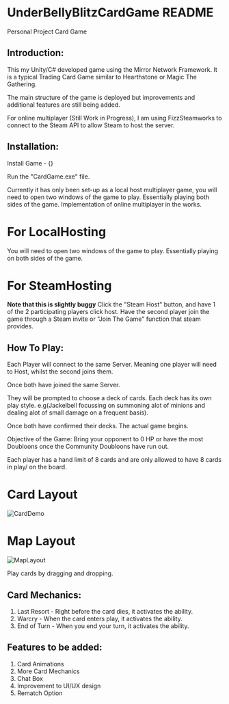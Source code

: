 # UnderBellyBlitzCardGame README
Personal Project Card Game

## Introduction:
This my Unity/C# developed game using the Mirror Network Framework. It is a typical Trading Card Game similar to Hearthstone or Magic The Gathering.

The main structure of the game is deployed but improvements and additional features are still being added.

For online multiplayer (Still Work in Progress), I am using FizzSteamworks to connect to the Steam API to allow Steam to host the server.

## Installation:

Install Game - {}

Run the "CardGame.exe" file.

Currently it has only been set-up as a local host multiplayer game, you will need to open two windows of the game to play. Essentially playing both sides of the game.
Implementation of online multiplayer in the works.

# For LocalHosting
You will need to open two windows of the game to play. Essentially playing on both sides of the game.

# For SteamHosting
**Note that this is slightly buggy**
Click the "Steam Host" button, and have 1 of the 2 participating players click host. Have the second player join the game through a Steam invite or "Join The Game" function that steam provides.

## How To Play:
Each Player will connect to the same Server. Meaning one player will need to Host, whilst the second joins them.

Once both have joined the same Server.

They will be prompted to choose a deck of cards. Each deck has its own play style. e.g(Jackelbell focussing on summoning alot of minions and dealing alot of small damage on a frequent basis).

Once both have confirmed their decks. The actual game begins.

Objective of the Game: Bring your opponent to 0 HP or have the most Doubloons once the Community Doubloons have run out.

Each player has a hand limit of 8 cards and are only allowed to have 8 cards in play/ on the board.

# Card Layout
![CardDemo](https://github.com/PereiraJames/UnderbellyBlitz/assets/82026997/e30bc50c-c330-45b3-87b3-1a637ee9f7b8)
# Map Layout
![MapLayout](https://github.com/PereiraJames/UnderbellyBlitz/assets/82026997/0fed473c-1286-4481-af5d-0de415234552)

Play cards by dragging and dropping.

## Card Mechanics:
1) Last Resort - Right before the card dies, it activates the ability.
2) Warcry - When the card enters play, it activates the ability.
3) End of Turn - When you end your turn, it activates the ability.

## Features to be added:
1) Card Animations
2) More Card Mechanics
3) Chat Box
4) Improvement to UI/UX design
5) Rematch Option


